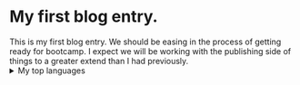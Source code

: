 <h1>My first blog entry.</h1>
This is my first blog entry. We should be easing in the process of getting ready for bootcamp. I expect we will be working with the publishing side of things to a greater extend than I had previously. 

<details>
<summary>My top languages</summary>
  
| Rank | Languages |
|-----:|-----------|
|     1| Python    |
|     2| SQL       |
|     3| Mel Scripting      |
|     4| Javascript       |
|     5| Action Scripting  |

</details>
